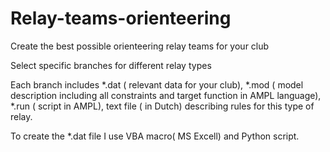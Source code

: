 # Relay-teams-orienteering
Create the best possible orienteering relay teams for your club 

Select specific branches for different relay types

Each branch includes *.dat ( relevant data for your club),
                     *.mod ( model description including all constraints and target function in AMPL language),
                     *.run ( script in AMPL),
                     text file ( in Dutch) describing rules for this type of relay.

To create the *.dat file I use VBA macro( MS Excell) and Python script.   
